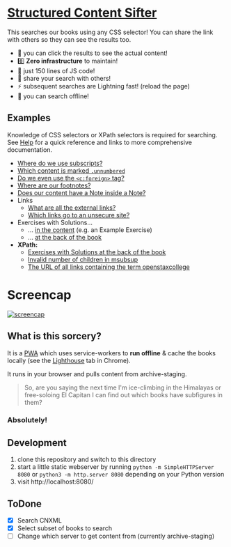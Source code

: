 # [Structured Content Sifter](https://openstax.github.io/sifter/)

This searches our books using any CSS selector! You can share the link with others so they can see the results too.

- :eyes: you can click the results to see the actual content!
- :zero: **Zero infrastructure** to maintain!
- :mouse2: just 150 lines of JS code!
- :link: share your search with others!
- :zap: subsequent searches are Lightning fast! (reload the page)
- :electric_plug: you can search offline!

## Examples

Knowledge of CSS selectors or XPath selectors is required for searching. See [Help](./help.md) for a quick reference and links to more comprehensive documentation.

- [Where do we use subscripts?](https://openstax.github.io/sifter/?v=1&sourceFormat=xhtml&q=sub)
- [Which content is marked `.unnumbered`](https://openstax.github.io/sifter/?v=1&sourceFormat=xhtml&q=.unnumbered)
- [Do we even use the `<c:foreign>` tag?](https://openstax.github.io/sifter/?v=1&sourceFormat=cnxml&q=//c:foreign)
- [Where are our footnotes?](https://openstax.github.io/sifter/?v=1&sourceFormat=xhtml&q=[role="doc-footnote"])
- [Does our content have a Note inside a Note?](https://openstax.github.io/sifter/?v=1&sourceFormat=cnxml&q=//c:note//c:note)
- Links
    - [What are all the external links?](https://openstax.github.io/sifter/?v=1&sourceFormat=xhtml&q=a[href%5E=http])
    - [Which links go to an unsecure site?](https://openstax.github.io/sifter/?v=1&sourceFormat=xhtml&q=a[href%5E="http%3A"])
- Exercises with Solutions...
    - ... [in the content](https://openstax.github.io/sifter/?v=1&sourceFormat=cnxml&q=//c:exercise//c:solution) (e.g. an Example Exercise)
    - ... [at the back of the book](https://openstax.github.io/sifter/?v=1&sourceFormat=xhtml&q=[data-type="exercise"]+[data-type="problem"]+>+a.os-number)
- **XPath:** 
    - [Exercises with Solutions at the back of the book](https://openstax.github.io/sifter/?v=1&sourceFormat=xhtml&q=%2F%2Fh%3A*[%40data-type="exercise"][h%3A*[%40data-type="problem"][h%3Aa[%40class=%27os-number%27]]])
    - [Invalid number of children in msubsup](https://openstax.github.io/sifter/?v=1&sourceFormat=xhtml&q=//m%3Amsubsup[count(*)!=3])
    - [The URL of all links containing the term openstaxcollege](https://openstax.github.io/sifter/?v=1&q=%2F%2Fh%3Aa[contains(%40href%2C+'openstaxcollege')]%2F%40href&code=&sourceFormat=xhtml)

# Screencap

[![screencap](https://user-images.githubusercontent.com/253202/85438274-6c2ba700-b551-11ea-8157-897d12a527ae.gif)](https://openstax.github.io/sifter/)


## What is this sorcery?

It is a [PWA](https://web.dev/progressive-web-apps/) which uses service-workers to **run offline** & cache the books locally (see the [Lighthouse](https://developers.google.com/web/tools/lighthouse/) tab in Chrome).

It runs in your browser and pulls content from archive-staging.

> So, are you saying the next time I'm ice-climbing in the Himalayas or free-soloing El Capitan I can find out which books have subfigures in them?

### Absolutely!


## Development

1. clone this repository and switch to this directory
1. start a little static webserver by running `python -m SimpleHTTPServer 8080` or  `python3 -m http.server 8080` depending on your Python version
1. visit http://localhost:8080/


## ToDone

- [x] Search CNXML
- [x] Select subset of books to search
- [ ] Change which server to get content from (currently archive-staging)
